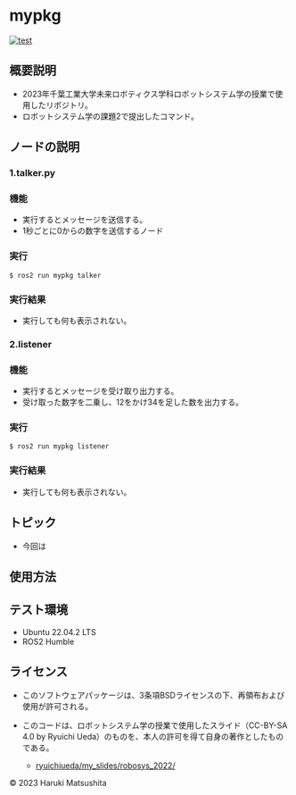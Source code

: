 # mypkg
[![test](https://github.com/harus860723/mypkg/actions/workflows/test.yml/badge.svg)](https://github.com/harus860723/mypkg/actions/workflows/test.yml)
## 概要説明
* 2023年千葉工業大学未来ロボティクス学科ロボットシステム学の授業で使用したリポジトリ。
* ロボットシステム学の課題2で提出したコマンド。

## ノードの説明

### 1.talker.py

### 機能
* 実行するとメッセージを送信する。
* 1秒ごとに0からの数字を送信するノード

### 実行

```
$ ros2 run mypkg talker
```

### 実行結果
* 実行しても何も表示されない。

### 2.listener

### 機能
* 実行するとメッセージを受け取り出力する。
* 受け取った数字を二乗し、12をかけ34を足した数を出力する。 

### 実行

```
$ ros2 run mypkg listener
```

### 実行結果
* 実行しても何も表示されない。

## トピック
* 今回は

## 使用方法

## テスト環境
* Ubuntu 22.04.2 LTS
* ROS2 Humble

## ライセンス
* このソフトウェアパッケージは、3条項BSDライセンスの下、再領布および使用が許可される。

* このコードは、ロボットシステム学の授業で使用したスライド（CC-BY-SA 4.0 by Ryuichi Ueda）のものを、本人の許可を得て自身の著作としたものである。
	* [ryuichiueda/my_slides/robosys_2022/](https://github.com/ryuichiueda/my_slides/tree/master/robosys_2022)

© 2023 Haruki Matsushita
